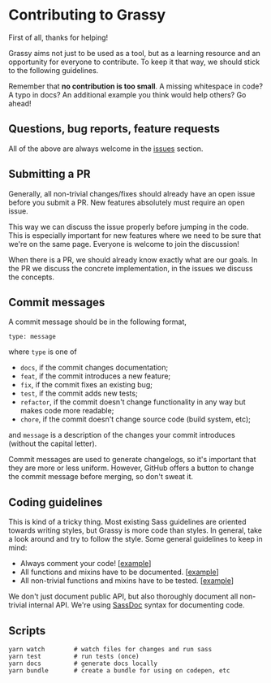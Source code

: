 # Contributing to Grassy

First of all, thanks for helping!

Grassy aims not just to be used as a tool, but as a learning resource and an opportunity for everyone to contribute. To keep it that way, we should stick to the following guidelines.

Remember that **no contribution is too small**. A missing whitespace in code? A typo in docs? An additional example you think would help others? Go ahead!

## Questions, bug reports, feature requests

All of the above are always welcome in the [issues](https://github.com/lazarljubenovic/grassy/issues) section.

## Submitting a PR

Generally, all non-trivial changes/fixes should already have an open issue before you submit a PR. New features absolutely must require an open issue.

This way we can discuss the issue properly before jumping in the code. This is especially important for new features where we need to be sure that we're on the same page. Everyone is welcome to join the discussion!

When there is a PR, we should already know exactly what are our goals. In the PR we discuss the concrete implementation, in the issues we discuss the concepts.

## Commit messages

A commit message should be in the following format,

```
type: message
```

where `type` is one of

- `docs`, if the commit changes documentation;
- `feat`, if the commit introduces a new feature;
- `fix`, if the commit fixes an existing bug;
- `test`, if the commit adds new tests;
- `refactor`, if the commit doesn't change functionality in any way but makes code more readable;
- `chore`, if the commit doesn't change source code (build system, etc);

and `message` is a description of the changes your commit introduces (without the capital letter).

Commit messages are used to generate changelogs, so it's important that they are more or less uniform. However, GitHub offers a button to change the commit message before merging, so don't sweat it.

## Coding guidelines

This is kind of a tricky thing. Most existing Sass guidelines are oriented towards writing styles, but Grassy is more code than styles. In general, take a look around and try to follow the style. Some general guidelines to keep in mind:

 - Always comment your code! [[example](https://github.com/lazarljubenovic/grassy/blob/master/src/_fixed-grid.scss#L121-L123)]
 - All functions and mixins have to be documented. [[example](https://github.com/lazarljubenovic/grassy/blob/master/src/_parser.scss#L3-L42)]
 - All non-trivial functions and mixins have to be tested. [[example](https://github.com/lazarljubenovic/grassy/blob/master/test/_grid.spec.scss#L8)]

We don't just document public API, but also thoroughly document all non-trivial internal API. We're using [SassDoc](http://sassdoc.com/) syntax for documenting code.

## Scripts

```
yarn watch        # watch files for changes and run sass
yarn test         # run tests (once)
yarn docs         # generate docs locally
yarn bundle       # create a bundle for using on codepen, etc
```
